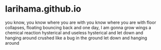 # larihama.github.io

you know, you know where you are with
you know where you are with
floor collapses, floating
bouncing back
and one day, I am gonna grow wings
a chemical reaction
hysterical and useless
hysterical and
let down and hanging around
crushed like a bug in the ground
let down and hanging around
